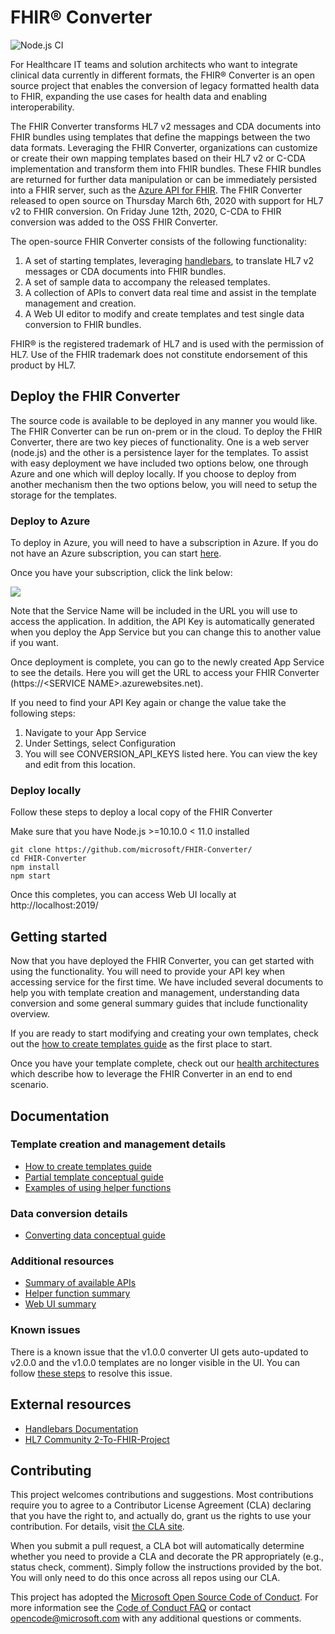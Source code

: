 # FHIR® Converter

![Node.js CI](https://github.com/microsoft/FHIR-Converter/workflows/Node.js%20CI/badge.svg?branch=master)

For Healthcare IT teams and solution architects who want to integrate clinical data currently in different formats, the FHIR® Converter is an open source project that enables the conversion of legacy formatted health data to FHIR, expanding the use cases for health data and enabling interoperability.  

The FHIR Converter transforms HL7 v2 messages and CDA documents into FHIR bundles using templates that define the mappings between the two data formats. Leveraging the FHIR Converter, organizations can customize or create their own mapping templates based on their HL7 v2 or C-CDA implementation and transform them into FHIR bundles. These FHIR bundles are returned for further data manipulation or can be immediately persisted into a FHIR server, such as the [Azure API for FHIR](https://azure.microsoft.com/en-us/services/azure-api-for-fhir/). The FHIR Converter released to open source on Thursday March 6th, 2020 with support for HL7 v2 to FHIR conversion. On Friday June 12th, 2020, C-CDA to FHIR conversion was added to the OSS FHIR Converter.

The open-source FHIR Converter consists of the following functionality:

1. A set of starting templates, leveraging [handlebars](https://handlebarsjs.com/), to translate HL7 v2 messages or CDA documents into FHIR bundles.
1. A set of sample data to accompany the released templates.
1. A collection of APIs to convert data real time and assist in the template management and creation.
1. A Web UI editor to modify and create templates and test single data conversion to FHIR bundles.

FHIR® is the registered trademark of HL7 and is used with the permission of HL7. Use of the FHIR trademark does not constitute endorsement of this product by HL7.

## Deploy the FHIR Converter

The source code is available to be deployed in any manner you would like. The FHIR Converter can be run on-prem or in the cloud. To deploy the FHIR Converter, there are two key pieces of functionality. One is a web server (node.js) and the other is a persistence layer for the templates. To assist with easy deployment we have included two options below, one through Azure and one which will deploy locally. If you choose to deploy from another mechanism then the two options below, you will need to setup the storage for the templates.

### Deploy to Azure

To deploy in Azure, you will need to have a subscription in Azure. If you do not have an Azure subscription, you can start [here](https://azure.microsoft.com/free/).

Once you have your subscription, click the link below:

<a href="https://portal.azure.com/#create/Microsoft.Template/uri/https%3A%2F%2Fraw.githubusercontent.com%2FMicrosoft%2FFHIR-Converter%2Fmaster%2Fdeploy%2Fdefault-azuredeploy.json" target="_blank">
    <img src="https://azuredeploy.net/deploybutton.png"/>
</a>

Note that the Service Name will be included in the URL you will use to access the application. In addition, the API Key is automatically generated when you deploy the App Service but you can change this to another value if you want.

Once deployment is complete, you can go to the newly created App Service to see the details. Here you will get the URL to access your FHIR Converter (https://\<SERVICE NAME>.azurewebsites.net). 

If you need to find your API Key again or change the value take the following steps:

1. Navigate to your App Service
1. Under Settings, select Configuration
1. You will see CONVERSION_API_KEYS listed here. You can view the key and edit from this location.

### Deploy locally

Follow these steps to deploy a local copy of the FHIR Converter

Make sure that you have Node.js >=10.10.0 < 11.0 installed

```
git clone https://github.com/microsoft/FHIR-Converter/
cd FHIR-Converter
npm install
npm start
```

Once this completes, you can access Web UI locally at http://localhost:2019/

## Getting started

Now that you have deployed the FHIR Converter, you can get started with using the functionality. You will need to provide your API key when accessing service for the first time. We have included several documents to help you with template creation and management, understanding data conversion and some general summary guides that include functionality overview.

If you are ready to start modifying and creating your own templates, check out the [how to create templates guide](docs/template-creation-how-to-guide.md) as the first place to start.

Once you have your template complete, check out our [health architectures](https://github.com/microsoft/health-architectures/tree/master/HL7Conversion) which describe how to leverage the FHIR Converter in an end to end scenario.

## Documentation

### Template creation and management details

* [How to create templates guide](docs/template-creation-how-to-guide.md)
* [Partial template conceptual guide](docs/partial-template-concept.md)
* [Examples of using helper functions](docs/using-helpers-concept.md)

### Data conversion details

* [Converting data conceptual guide](docs/convert-data-concept.md)

### Additional resources

* [Summary of available APIs](docs/api-summary.md)
* [Helper function summary](docs/helper-functions-summary.md)
* [Web UI summary](docs/web-ui-summary.md)

### Known issues
There is a known issue that the v1.0.0 converter UI gets auto-updated to v2.0.0 and the v1.0.0 templates are no longer visible in the UI. You can follow [these steps](docs/web-ui-auto-update-issue.md) to resolve this issue.

## External resources

* [Handlebars Documentation](https://handlebarsjs.com/)
* [HL7 Community 2-To-FHIR-Project](https://confluence.hl7.org/display/OO/2-To-FHIR+Project)

## Contributing

This project welcomes contributions and suggestions.  Most contributions require you to agree to a
Contributor License Agreement (CLA) declaring that you have the right to, and actually do, grant us
the rights to use your contribution. For details, visit [the CLA site](https://cla.opensource.microsoft.com).

When you submit a pull request, a CLA bot will automatically determine whether you need to provide
a CLA and decorate the PR appropriately (e.g., status check, comment). Simply follow the instructions
provided by the bot. You will only need to do this once across all repos using our CLA.

This project has adopted the [Microsoft Open Source Code of Conduct](https://opensource.microsoft.com/codeofconduct/).
For more information see the [Code of Conduct FAQ](https://opensource.microsoft.com/codeofconduct/faq/) or
contact [opencode@microsoft.com](mailto:opencode@microsoft.com) with any additional questions or comments.
